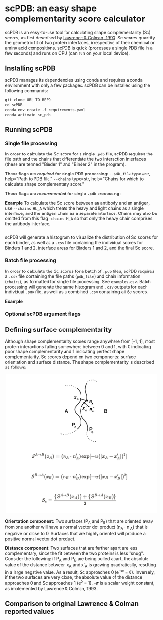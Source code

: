 # scPDB: an easy shape complementarity score calculator
scPDB is an easy-to-use tool for calculating shape complementarity (Sc) scores, as first described by [Lawrence & Colman, 1993](https://www.sciencedirect.com/science/article/abs/pii/S0022283683716487). Sc scores quantify the geometric fit of two protein interfaces, irrespective of their chemical or amino acid compositions. scPDB is quick (processes a single PDB file in a few seconds) and runs on CPU (can run on your local device). 

## Installing scPDB
scPDB manages its dependencies using conda and requires a conda environment with only a few packages. scPDB can be installed using the following commands:
```
git clone URL TO REPO
cd scPDB
conda env create -f requirements.yaml
conda activate sc_pdb
```
## Running scPDB
### Single file processing
In order to calculate the Sc score for a single `.pdb` file, scPDB requires the file path and the chains that differentiate the two interaction interfaces (these are termed "Binder 1" and "Binder 2" in the program).

These flags are *required* for single PDB processing:
`--pdb_file` type=str, help="Path to PDB file."
`--chains` type=str, help="Chains for which to calculate shape complementary score."

These flags are *recommended* for single `.pdb` processing:

**Example**
To calculate the Sc score between an antibody and an antigen, use `--chains HL_A` which treats the heavy and light chains as a single interface, and the antigen chain as a separate interface. Chains may also be omitted from this flag `-chains H_A` so that only the heavy chain comprises the antibody interface.
```

```
scPDB will generate a histogram to visualize the distribution of Sc scores for each binder, as well as a `.csv` file containing the individual scores for Binders 1 and 2, interface areas for Binders 1 and 2, and the final Sc score.


### Batch file processing
In order to calculate the Sc scores for a batch of `.pdb` files, scPDB requires a `.csv` file containing the file paths (`pdb_file`) and chain information (`chains`), as formatted for single file processing. See `examples.csv`. Batch processing will generate the same histogram and `.csv` outputs for each individual `.pdb` file, as well as a combined `.csv` containing all Sc scores.

**Example**


### Optional scPDB argument flags

## Defining surface complementarity
Although shape complementarity scores range anywhere from [-1, 1], most protein interactions falling somewhere between 0 and 1, with 0 indicating poor shape complementarity and 1 indicating perfect shape complementarity. Sc scores depend on two components: surface orientation and surface distance. The shape complementarity is described as follows:
<div align='center'>
<img src="image.png" alt="Figure 1 from Lawrence & Colman, 1993" width="500"/>
<div align='left'>

**Orientation component:** Two surfaces (P<sub>A</sub> and P<sub>B</sub>) that are oriented away from one another will have a normal vector dot product (n<sub>A</sub> &middot; n'<sub>A</sub>) that is negative or close to 0. Surfaces that are highly oriented will produce a positive normal vector dot product.

**Distance component:** Two surfaces that are further apart are less complementary, since the fit between the two proteins is less "snug". Consider the following: if P<sub>A</sub> and P<sub>B</sub> are being pulled apart, the absolute value of the distance between x<sub>A</sub> and x'<sub>A</sub> is growing quadratically, resulting in a large negative value. As a result, Sc approaches 0 (e<sup>-&infin;</sup> = 0). Inversely, if the two surfaces are very close, the absolute value of the distance approaches 0 and Sc approaches 1 (e<sup>0</sup> = 1). -&#119908; is a scalar weight constant, as implemented by Lawrence & Colman, 1993.
## Comparison to original Lawrence & Colman reported values